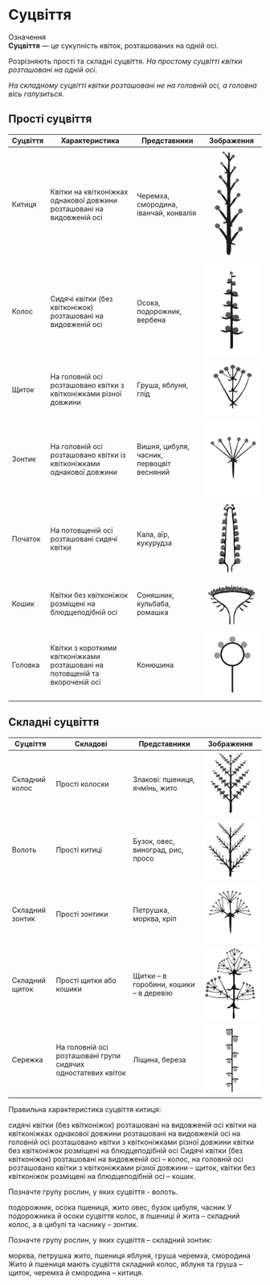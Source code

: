 # Суцвіття

<div class="eoz-wrap">
<span class="eoz">Означення</span>
<div class="eoz-text">
<b>Суцвiття</b> — це сукупнiсть квiток, розташованих на однiй осi.
</div>
</div>

Розрізняють <span class="p1">прості</span> та <span class="p1">складні</span> суцвіття. *На простому суцвітті квітки розташовані на одній осі*.

*На складному суцвітті квітки розташовані не на головній осі, а головна вісь галузиться.*

Прості суцвіття
---------------

<table>
<thead>
<tr>
<th>Суцвiття</th>
<th>Характеристика</th>
<th>Представники</th>
<th>Зображення</th>
</tr>
</thead>
<tbody>
<tr>
<td>Китиця</td>
<td>Квiтки на квiтконiжках
однакової довжини розташованi на видовженiй осi</td>
<td>Черемха, смородина, iванчай, конвалiя</td>
<td><img src="pic2.jpg"></td>
</tr>
<tr>
<td>Колос</td>
<td>Сидячi квiтки (без квiтконiжок) розташованi на видовженiй осi</td>
<td>Осока, подорожник, вербена</td>
<td><img src="pic4.jpg"></td>
</tr>
<tr>
<td>Щиток</td>
<td>На головнiй осi розташовано квiтки з квiтконiжками рiзної довжини</td>
<td>Груша, яблуня, глiд</td>
<td><img src="pic6.jpg"></td>
</tr>
<tr>
<td>Зонтик</td>
<td>На головнiй осi розташовано квiтки iз квiтконiжками однакової довжини</td>
<td>Вишня, цибуля, часник, первоцвiт весняний</td>
<td><img src="pic8.jpg"></td>
</tr>
<tr>
<td>Початок</td>
<td>На потовщенiй осi розташованi сидячi квiтки</td>
<td>Кала, аїр, кукурудза</td>
<td><img src="pic10.jpg"></td>
</tr>
<tr>
<td>Кошик</td>
<td>Квiтки без квiтконiжок розмiщенi на блюдцеподiбнiй осi</td>
<td>Соняшник, кульбаба, ромашка</td>
<td><img src="pic12.jpg"></td>
</tr>
<tr>
<td>Головка</td>
<td>Квiтки з короткими квiтконiжками розташованi на потовщенiй та вкороченiй осi</td>
<td>Конюшина</td>
<td><img src="pic14_new.jpg"></td>
</tr>
</tbody>
</table>

Складні суцвіття
----------------

<table>
<thead>
<tr>
<th>Суцвiття</th>
<th>Складові</th>
<th>Представники</th>
<th>Зображення</th>
</tr>
</thead>
<tbody>
<tr>
<td>Складний колос</td>
<td>Прості колоски</td>
<td>Злакові: пшениця, ячмінь, жито</td>
<td><img src="pic4_skl.jpg"></td>
</tr>
<tr>
<td>Волоть</td>
<td>Прості китиці</td>
<td>Бузок, овес, виноград, рис, просо</td>
<td><img src="pic2_skl.jpg"></td>
</tr>
<tr>
<td>Складний зонтик</td>
<td>Прості зонтики</td>
<td>Петрушка, морква, кріп</td>
<td><img src="pic8_skl.jpg"></td>
</tr>
<tr>
<td>Складний щиток</td>
<td>Прості щитки або кошики</td>
<td>Щитки – в горобини, кошики – в деревію</td>
<td><img src="pic6_skl.jpg"></td>
</tr>
<tr>
<td>Сережка</td>
<td>На головній осі розташовані групи сидячих одностатевих квіток </td>
<td>Ліщина, береза</td>
<td><img src="Seka.jpg"></td>
</tr>
</tbody>
</table>

<quiz>
<question>
<p>Правильна характеристика суцвіття китиця:</p>
<answer>сидячі квітки (без квітконіжок) розташовані на видовженій осі</answer>
<answer correct>квітки на квітконіжках однакової довжини розташовані на видовженій осі</answer>
<answer>на головній осі розташовано квітки з квітконіжками різної довжини</answer>
<answer>квітки без квітконіжок розміщені на блюдцеподібній осі</answer>
<explanation>
Сидячі квітки (без квітконіжок) розташовані на видовженій осі – колос, на головній осі розташовано квітки з квітконіжками різної довжини – щиток, квітки без квітконіжок розміщені на блюдцеподібній осі – кошик.
</explanation>
</question>
<question>
<p>Позначте групу рослин, у яких суцвіття - волоть.</p>
<answer>подорожник, осока</answer>
<answer>пшениця, жито</answer>
<answer correct>овес, бузок</answer>
<answer>цибуля, часник</answer>
<explanation>
У подорожника й осоки суцвіття колос, в пшениці й жита – складний колос, а в цибулі та часнику – зонтик.
</explanation>
</question>
<question>
<p>Позначте групу рослин, у яких суцвіття – складний зонтик:</p>
<answer correct>морква, петрушка</answer>
<answer>жито, пшениця</answer>
<answer>яблуня, груша</answer>
<answer>черемха, смородина</answer>
<explanation>
Жито й пшениця мають суцвіття складний колос, яблуня та груша – щиток, черемха й смородина – китиця.
</explanation>
</question>
</quiz>